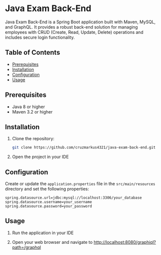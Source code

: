 # Java Exam Back-End

Java Exam Back-End is a Spring Boot application built with Maven, MySQL, and GraphQL. It provides a robust back-end solution for managing employees with CRUD (Create, Read, Update, Delete) operations and includes secure login functionality.

## Table of Contents

- [Prerequisites](#prerequisites)
- [Installation](#installation)
- [Configuration](#configuration)
- [Usage](#usage)

## Prerequisites

- Java 8 or higher
- Maven 3.2 or higher

## Installation

1. Clone the repository:

    ```bash
    git clone https://github.com/cruzmarkus4321/java-exam-back-end.git
    ```

2. Open the project in your IDE

## Configuration

Create or update the `application.properties` file in the `src/main/resources` directory and set the following properties:

```properties
spring.datasource.url=jdbc:mysql://localhost:3306/your_database
spring.datasource.username=your_username
spring.datasource.password=your_password
```

## Usage

1. Run the application in your IDE

2. Open your web browser and navigate to [http://localhost:8080/graphiql?path=/graphql](http://localhost:8080/graphiql?path=/graphql)
